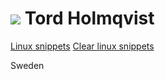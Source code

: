 ![](http://0.gravatar.com/avatar/e0068689b51209a9aab0bc31d2767a56) Tord Holmqvist
==================================================================================

[Linux snippets](linux.md)
[Clear linux snippets](clearlinux-snippets.md)

Sweden
